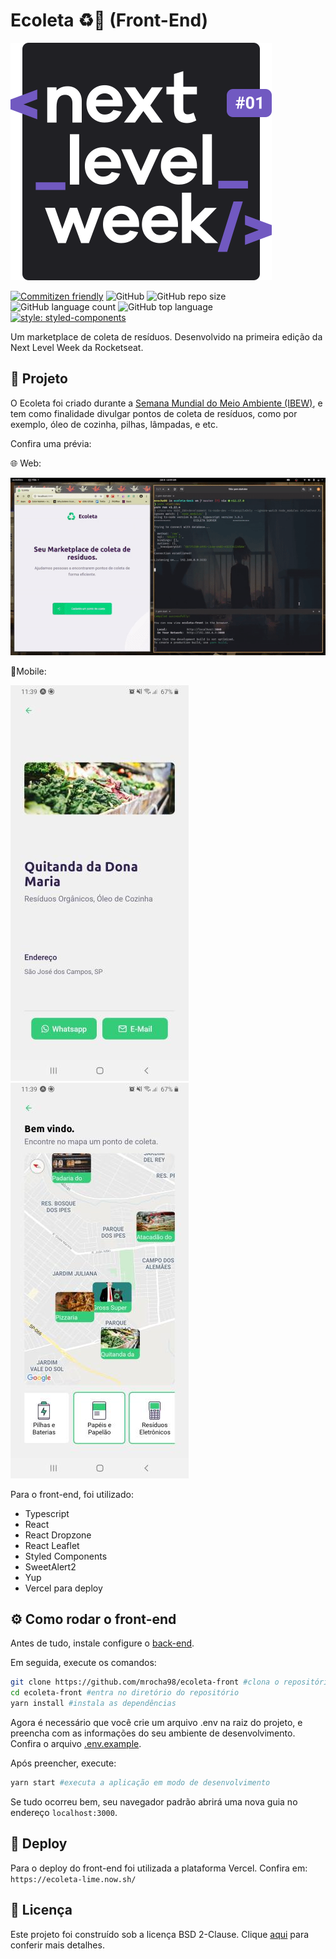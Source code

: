 # Ecoleta ♻️🚀 (Front-End)

![Logo](.github/nlw.svg)

[![Commitizen friendly](https://img.shields.io/badge/commitizen-friendly-brightgreen.svg)](http://commitizen.github.io/cz-cli/)
![GitHub](https://img.shields.io/github/license/mrocha98/ecoleta-front?color=%23)
![GitHub repo size](https://img.shields.io/github/repo-size/mrocha98/ecoleta-front?color=%23)
![GitHub language count](https://img.shields.io/github/languages/count/mrocha98/ecoleta-front?color=%23)
![GitHub top language](https://img.shields.io/github/languages/top/mrocha98/ecoleta-front?color=%23)
[![style: styled-components](https://img.shields.io/badge/style-%F0%9F%92%85%20styled--components-orange.svg?colorB=25BB15&colorA=)](https://github.com/styled-components/styled-components)

Um marketplace de coleta de resíduos. Desenvolvido na primeira edição da Next Level Week da Rocketseat.

## 💼 Projeto

O Ecoleta foi criado durante a [Semana Mundial do Meio Ambiente (IBEW)](https://www.ibew.sg/), e tem como finalidade divulgar pontos de coleta de resíduos, como por exemplo, óleo de cozinha, pilhas, lâmpadas, e etc.

Confira uma prévia:

🌐 Web:

![cadastro](.github/web-and-back.gif)

📱Mobile:

![mapa](.github/mobile1.jpg)
![local](.github/mobile2.jpg)

Para o front-end, foi utilizado:

- Typescript
- React
- React Dropzone
- React Leaflet
- Styled Components
- SweetAlert2
- Yup
- Vercel para deploy

## ⚙ Como rodar o front-end

Antes de tudo, instale configure o [back-end](https://github.com/mrocha98/ecoleta-back/blob/master/README.md#-como-rodar-o-back-end).

Em seguida, execute os comandos:

```bash
git clone https://github.com/mrocha98/ecoleta-front #clona o repositório para sua máquina
cd ecoleta-front #entra no diretório do repositório
yarn install #instala as dependências
```

Agora é necessário que você crie um arquivo .env na raiz do projeto, e preencha com as informações do seu ambiente de desenvolvimento. Confira o arquivo [.env.example](https://github.com/mrocha98/ecoleta-front/blob/master/.env.example).

Após preencher, execute:

```bash
yarn start #executa a aplicação em modo de desenvolvimento
```

Se tudo ocorreu bem, seu navegador padrão abrirá uma nova guia no endereço `localhost:3000`.

## 🚀 Deploy

Para o deploy do front-end foi utilizada a plataforma Vercel. Confira em:
`https://ecoleta-lime.now.sh/`

## 📜 Licença

Este projeto foi construído sob a licença BSD 2-Clause.
Clique [aqui](https://github.com/mrocha98/ecoleta-front/blob/master/LICENSE) para conferir mais detalhes.
